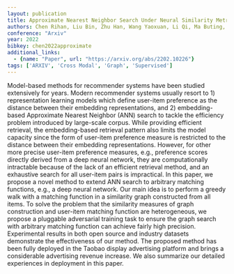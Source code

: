```yaml
---
layout: publication
title: Approximate Nearest Neighbor Search Under Neural Similarity Metric For Large-scale Recommendation
authors: Chen Rihan, Liu Bin, Zhu Han, Wang Yaoxuan, Li Qi, Ma Buting, Hua Qingbo, Jiang Jun, Xu Yunlong, Deng Hongbo, Zheng Bo
conference: "Arxiv"
year: 2022
bibkey: chen2022approximate
additional_links:
  - {name: "Paper", url: "https://arxiv.org/abs/2202.10226"}
tags: ['ARXIV', 'Cross Modal', 'Graph', 'Supervised']
---
```

<p>Model-based methods for recommender systems have been studied
extensively for years. Modern recommender systems usually resort to 1)
representation learning models which define user-item preference as the
distance between their embedding representations, and 2) embedding-based
Approximate Nearest Neighbor (ANN) search to tackle the efficiency
problem introduced by large-scale corpus. While providing efficient
retrieval, the embedding-based retrieval pattern also limits the model
capacity since the form of user-item preference measure is restricted to
the distance between their embedding representations. However, for other
more precise user-item preference measures, e.g., preference scores
directly derived from a deep neural network, they are computationally
intractable because of the lack of an efficient retrieval method, and an
exhaustive search for all user-item pairs is impractical. In this paper,
we propose a novel method to extend ANN search to arbitrary matching
functions, e.g., a deep neural network. Our main idea is to perform a
greedy walk with a matching function in a similarity graph constructed
from all items. To solve the problem that the similarity measures of
graph construction and user-item matching function are heterogeneous, we
propose a pluggable adversarial training task to ensure the graph search
with arbitrary matching function can achieve fairly high precision.
Experimental results in both open source and industry datasets
demonstrate the effectiveness of our method. The proposed method has
been fully deployed in the Taobao display advertising platform and
brings a considerable advertising revenue increase. We also summarize
our detailed experiences in deployment in this paper.</p>
